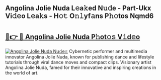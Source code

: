 ## Angolina Jolie Nuda L𝚎a𝚔ed N𝚞𝚍e - Part-Ukx Vi𝚍𝚎o L𝚎a𝚔s - H𝚘𝚝 O𝚗𝚕yf𝚊ns P𝚑𝚘tos Nqmd6

# <h2><a href="http://kf1ctn.oniu.top/?m=Angolina+Jolie+Nuda">🔗👉 🔴 Angolina Jolie Nuda P𝚑ot𝚘𝚜 V𝚒d𝚎o</a></h2>

[![Angolina Jolie Nuda Nu𝚍e𝚜](https://i.imgur.com/0qMVB7G.gif)](http://kf1ctn.oniu.top/?m=Angolina+Jolie+Nuda)
Cybernetic performer and multimedia innovator Angolina Jolie Nuda, known for publishing dance and lifestyle tutorials through viral dance moves and compact clips. Visionary artist Angolina Jolie Nuda, famed for their innovative and inspiring creations in the world of art.  
